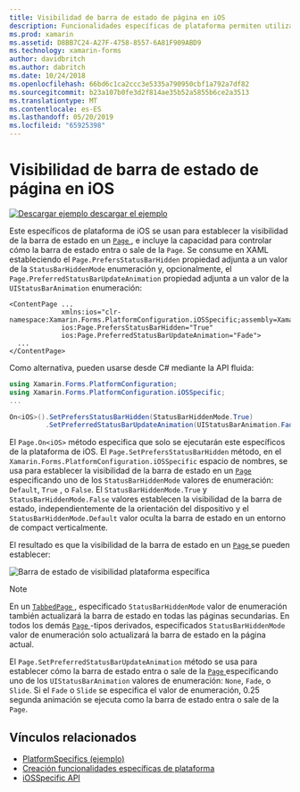 ```yaml
---
title: Visibilidad de barra de estado de página en iOS
description: Funcionalidades específicas de plataforma permiten utilizar la funcionalidad que solo está disponible en una plataforma concreta, sin necesidad de implementar los representadores personalizados o los efectos. En este artículo se explica cómo consumir el iOS específicos de la plataforma que establece la visibilidad de la barra de estado de una página.
ms.prod: xamarin
ms.assetid: D8BB7C24-A27F-4758-8557-6A81F909ABD9
ms.technology: xamarin-forms
author: davidbritch
ms.author: dabritch
ms.date: 10/24/2018
ms.openlocfilehash: 66bd6c1ca2ccc3e5335a790950cbf1a792a7df82
ms.sourcegitcommit: b23a107b0fe3d2f814ae35b52a5855b6ce2a3513
ms.translationtype: MT
ms.contentlocale: es-ES
ms.lasthandoff: 05/20/2019
ms.locfileid: "65925398"
---
```

# <a name="page-status-bar-visibility-on-ios"></a>Visibilidad de barra de estado de página en iOS

[![Descargar ejemplo](~/media/shared/download.png) descargar el ejemplo](https://developer.xamarin.com/samples/xamarin-forms/UserInterface/PlatformSpecifics/)

Este específicos de plataforma de iOS se usan para establecer la visibilidad de la barra de estado en un [ `Page` ](xref:Xamarin.Forms.Page), e incluye la capacidad para controlar cómo la barra de estado entra o sale de la `Page`. Se consume en XAML estableciendo el `Page.PrefersStatusBarHidden` propiedad adjunta a un valor de la `StatusBarHiddenMode` enumeración y, opcionalmente, el `Page.PreferredStatusBarUpdateAnimation` propiedad adjunta a un valor de la `UIStatusBarAnimation` enumeración:

```xaml
<ContentPage ...
             xmlns:ios="clr-namespace:Xamarin.Forms.PlatformConfiguration.iOSSpecific;assembly=Xamarin.Forms.Core"
             ios:Page.PrefersStatusBarHidden="True"
             ios:Page.PreferredStatusBarUpdateAnimation="Fade">
  ...
</ContentPage>
```

Como alternativa, pueden usarse desde C# mediante la API fluida:

```csharp
using Xamarin.Forms.PlatformConfiguration;
using Xamarin.Forms.PlatformConfiguration.iOSSpecific;
...

On<iOS>().SetPrefersStatusBarHidden(StatusBarHiddenMode.True)
         .SetPreferredStatusBarUpdateAnimation(UIStatusBarAnimation.Fade);
```

El `Page.On<iOS>` método especifica que solo se ejecutarán este específicos de la plataforma de iOS. El `Page.SetPrefersStatusBarHidden` método, en el `Xamarin.Forms.PlatformConfiguration.iOSSpecific` espacio de nombres, se usa para establecer la visibilidad de la barra de estado en un [ `Page` ](xref:Xamarin.Forms.Page) especificando uno de los `StatusBarHiddenMode` valores de enumeración: `Default`, `True` , o `False`. El `StatusBarHiddenMode.True` y `StatusBarHiddenMode.False` valores establecen la visibilidad de la barra de estado, independientemente de la orientación del dispositivo y el `StatusBarHiddenMode.Default` valor oculta la barra de estado en un entorno de compact verticalmente.

El resultado es que la visibilidad de la barra de estado en un [ `Page` ](xref:Xamarin.Forms.Page) se pueden establecer:

![](page-status-bar-visibility-images/hide-status-bar.png "Barra de estado de visibilidad plataforma específica")

> [!NOTE]
> En un [ `TabbedPage` ](xref:Xamarin.Forms.TabbedPage), especificado `StatusBarHiddenMode` valor de enumeración también actualizará la barra de estado en todas las páginas secundarias. En todos los demás [ `Page` ](xref:Xamarin.Forms.Page)-tipos derivados, especificados `StatusBarHiddenMode` valor de enumeración solo actualizará la barra de estado en la página actual.

El `Page.SetPreferredStatusBarUpdateAnimation` método se usa para establecer cómo la barra de estado entra o sale de la [ `Page` ](xref:Xamarin.Forms.Page) especificando uno de los `UIStatusBarAnimation` valores de enumeración: `None`, `Fade`, o `Slide`. Si el `Fade` o `Slide` se especifica el valor de enumeración, 0.25 segunda animación se ejecuta como la barra de estado entra o sale de la `Page`.

## <a name="related-links"></a>Vínculos relacionados

- [PlatformSpecifics (ejemplo)](https://developer.xamarin.com/samples/xamarin-forms/UserInterface/PlatformSpecifics/)
- [Creación funcionalidades específicas de plataforma](~/xamarin-forms/platform/platform-specifics/index.md#creating-platform-specifics)
- [iOSSpecific API](xref:Xamarin.Forms.PlatformConfiguration.iOSSpecific)

